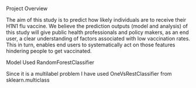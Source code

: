 Project Overview

The aim of this study is to predict how likely individuals are to receive their H1N1 flu vaccine. We believe the prediction outputs (model and analysis) of this study will give public health professionals and policy makers, as an end user, a clear understanding of factors associated with low vaccination rates. This in turn, enables end users to systematically act on those features hindering people to get vaccinated.

Model Used
RandomForestClassifier

Since it is a multilabel problem I have used OneVsRestClassifier from sklearn.multiclass
